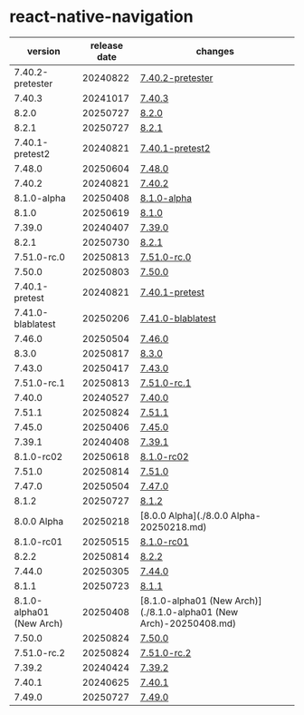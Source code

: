 # react-native-navigation	


|version|release date|changes|
|---|---|---|
|7.40.2-pretester|20240822|[7.40.2-pretester](./7.40.2-pretester-20240822.md)|
|7.40.3|20241017|[7.40.3](./7.40.3-20241017.md)|
|8.2.0|20250727|[8.2.0](./8.2.0-20250727.md)|
|8.2.1|20250727|[8.2.1](./8.2.1-20250727.md)|
|7.40.1-pretest2|20240821|[7.40.1-pretest2](./7.40.1-pretest2-20240821.md)|
|7.48.0|20250604|[7.48.0](./7.48.0-20250604.md)|
|7.40.2|20240821|[7.40.2](./7.40.2-20240821.md)|
|8.1.0-alpha|20250408|[8.1.0-alpha](./8.1.0-alpha-20250408.md)|
|8.1.0|20250619|[8.1.0](./8.1.0-20250619.md)|
|7.39.0|20240407|[7.39.0](./7.39.0-20240407.md)|
|8.2.1|20250730|[8.2.1](./8.2.1-20250730.md)|
|7.51.0-rc.0|20250813|[7.51.0-rc.0](./7.51.0-rc.0-20250813.md)|
|7.50.0|20250803|[7.50.0](./7.50.0-20250803.md)|
|7.40.1-pretest|20240821|[7.40.1-pretest](./7.40.1-pretest-20240821.md)|
|7.41.0-blablatest|20250206|[7.41.0-blablatest](./7.41.0-blablatest-20250206.md)|
|7.46.0|20250504|[7.46.0](./7.46.0-20250504.md)|
|8.3.0|20250817|[8.3.0](./8.3.0-20250817.md)|
|7.43.0|20250417|[7.43.0](./7.43.0-20250417.md)|
|7.51.0-rc.1|20250813|[7.51.0-rc.1](./7.51.0-rc.1-20250813.md)|
|7.40.0|20240527|[7.40.0](./7.40.0-20240527.md)|
|7.51.1|20250824|[7.51.1](./7.51.1-20250824.md)|
|7.45.0|20250406|[7.45.0](./7.45.0-20250406.md)|
|7.39.1|20240408|[7.39.1](./7.39.1-20240408.md)|
|8.1.0-rc02|20250618|[8.1.0-rc02](./8.1.0-rc02-20250618.md)|
|7.51.0|20250814|[7.51.0](./7.51.0-20250814.md)|
|7.47.0|20250504|[7.47.0](./7.47.0-20250504.md)|
|8.1.2|20250727|[8.1.2](./8.1.2-20250727.md)|
|8.0.0 Alpha|20250218|[8.0.0 Alpha](./8.0.0 Alpha-20250218.md)|
|8.1.0-rc01|20250515|[8.1.0-rc01](./8.1.0-rc01-20250515.md)|
|8.2.2|20250814|[8.2.2](./8.2.2-20250814.md)|
|7.44.0|20250305|[7.44.0](./7.44.0-20250305.md)|
|8.1.1|20250723|[8.1.1](./8.1.1-20250723.md)|
|8.1.0-alpha01 (New Arch)|20250408|[8.1.0-alpha01 (New Arch)](./8.1.0-alpha01 (New Arch)-20250408.md)|
|7.50.0|20250824|[7.50.0](./7.50.0-20250824.md)|
|7.51.0-rc.2|20250824|[7.51.0-rc.2](./7.51.0-rc.2-20250824.md)|
|7.39.2|20240424|[7.39.2](./7.39.2-20240424.md)|
|7.40.1|20240625|[7.40.1](./7.40.1-20240625.md)|
|7.49.0|20250727|[7.49.0](./7.49.0-20250727.md)|
